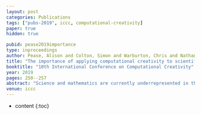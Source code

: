 ```yaml
---
layout: post
categories: Publications
tags: ["pubs-2019", iccc, computational-creativity]
paper: true
hidden: true

pubid: pease2019importance
type: inproceedings
author: Pease, Alison and Colton, Simon and Warburton, Chris and Nathanail, Athanasios and Preda, Irina and Arnold, Daniel and Winterstein, Daniel and Cook, Mike
title: "The importance of applying computational creativity to scientific and mathematical domains"
booktitle: "10th International Conference on Computational Creativity"
year: 2019
pages: 250--257
abstract: "Science and mathematics are currently underrepresented in the computational creativity (CC) community. We discuss why the CC community should apply their work to mathematical and scientific domains, and argue that this would be mutually beneficial for the domains in question. We identify a key challenge in Automated Reasoning – that it has not achieved widespread adoption by mathematicians; and one in Automated Scientific Discovery – the need for communicability of automatically generated scientific knowledge. We recommend that CC researchers help to address these two challenges by: (i) applying systems based on cognitive mechanisms to scientific and mathematical domains; (ii) employing experience in building and evaluating interactive systems to this context; and (iii) using expertise in automatically producing framing functionality to enhance the  communicability of automatically generated scientific knowledge."
venue: iccc
---
```


* content
{:toc}

